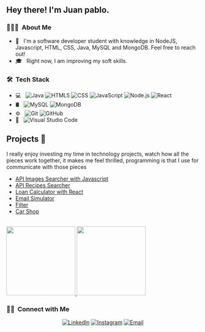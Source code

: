 

<h2> Hey there! I'm Juan pablo.</h2>

<h3> 👨🏻‍💻 &nbsp;About Me </h3>

- 🤔 &nbsp; I'm a software developer student with knowledge in NodeJS, Javascript, HTML, CSS, Java, MySQL and MongoDB. Feel free to reach out!
- 🎓 &nbsp; Right now, I am improving my soft skills.

<h3> 🛠 &nbsp;Tech Stack</h3>

- 💻 &nbsp;
  ![Java](https://img.shields.io/badge/-Java-333333?style=flat&logo=Java&logoColor=007396)
  ![HTML5](https://img.shields.io/badge/-HTML5-333333?style=flat&logo=HTML5)
  ![CSS](https://img.shields.io/badge/-CSS-333333?style=flat&logo=CSS3&logoColor=1572B6)
  ![JavaScript](https://img.shields.io/badge/-JavaScript-333333?style=flat&logo=javascript)
  ![Node.js](https://img.shields.io/badge/-Node.js-333333?style=flat&logo=node.js)
  ![React](https://img.shields.io/badge/-React-333333?style=flat&logo=react)
- 🛢 &nbsp;
  ![MySQL](https://img.shields.io/badge/-MySQL-333333?style=flat&logo=mysql)
  ![MongoDB](https://img.shields.io/badge/-MongoDB-333333?style=flat&logo=mongodb)
- ⚙️ &nbsp;
  ![Git](https://img.shields.io/badge/-Git-333333?style=flat&logo=git)
  ![GitHub](https://img.shields.io/badge/-GitHub-333333?style=flat&logo=github)
- 🔧 &nbsp;
  ![Visual Studio Code](https://img.shields.io/badge/-Visual%20Studio%20Code-333333?style=flat&logo=visual-studio-code&logoColor=007ACC)
  
## Projects 🚂
I really enjoy investing my time in technology projects, watch how all the pieces work together, it makes me feel thrilled, programming is that I use for communicate with those pieces
- [API Images Searcher with Javascript](https://github.com/jutaga/ImagenesAPI)
- [API Recipes Searcher](https://github.com/jutaga/RecetasAPI)
- [Loan Calculator with React](https://github.com/jutaga/ReactJS-Cotizador-Prestamos)
- [Email Simulator](https://github.com/jutaga/EnviarEmail)
- [Filter](https://github.com/jutaga/Buscador)
- [Car Shop](https://github.com/jutaga/Carrito-LS)
 
<br/>

<a href="https://github.com/jutaga">
  <img height="180em" src="https://github-readme-stats.vercel.app/api?username=jutaga&theme=buefy&show_icons=true" />
  <img height="180em" src="https://github-readme-stats.vercel.app/api/top-langs/?username=jutaga&theme=buefy&layout=compact" />
</a>

<br/>

<h3> 🤝🏻 &nbsp;Connect with Me </h3>

<p align="center">
<a href="https://www.linkedin.com/in/juan-pablo-tabares-gallego-8ba1b5141/"><img alt="LinkedIn" src="https://img.shields.io/badge/LinkedIn-Juan%20Pablo%20Tabares-blue?style=flat-square&logo=linkedin"></a>
<a href="https://www.instagram.com/jpablot96/"><img alt="Instagram" src="https://img.shields.io/badge/Instagram-@jpablot96-blue?style=flat-square&logo=instagram"></a>
<a href="mailto:juancho9615@hotmail.com"><img alt="Email" src="https://img.shields.io/badge/Email-juancho9615@hotmail.com-blue?style=flat-square&logo=gmail"></a>
</p>

